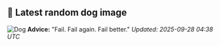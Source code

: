 ## 🐶 Latest random dog image
![Dog](https://images.dog.ceo/breeds/hound-afghan/n02088094_5436.jpg)
**Advice:** "Fail. Fail again. Fail better."
*Updated: 2025-09-28 04:38 UTC*
